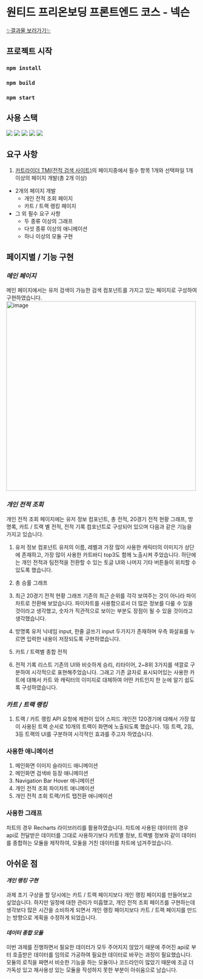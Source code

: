 # 원티드 프리온보딩 프론트엔드 코스 - 넥슨
[✨결과물 보러가기✨](https://sangwoo9734.github.io/wanted-codestates-project-2/)

## 프로젝트 시작
### `npm install`
### `npm build`
### `npm start`

## 사용 스택

<p>
  <img src="https://img.shields.io/badge/Typescript-3178C6?style=for-the-badge&logo=TypeScript&logoColor=white" />
  <img src="https://img.shields.io/badge/react-%2320232a.svg?style=for-the-badge&logo=react&logoColor=%2361DAFB" />
  <img src="https://img.shields.io/badge/styled--components-DB7093?style=for-the-badge&logo=styled-components&logoColor=white" />
  <img src="https://img.shields.io/badge/react--icons-brightgreen?style=for-the-badge" />
  <img src="https://img.shields.io/badge/react--router--dom-CA4245?style=for-the-badge&logo=React-Router&logoColor=white" />
</p>

## 요구 사항
1. [카트라이더 TMI(전적 검색 사이트)]([https://tmi.nexon.com/kart](https://tmi.nexon.com/kart))의 페이지중에서 필수 항목 1개와 선택파일 1개 이상의 페이지 개발(총 2개 이상)

- 2개의 페이지 개발
    - 개인 전적 조회 페이지
    - 카트 / 트랙 랭킹 페이지
- 그 외 필수 요구 사항
    - 두 종류 이상의 그래프
    - 다섯 종류 이상의 애니메이션
    - 하나 이상의 모듈 구현

## 페이지별 / 기능 구현
### *메인 페이지*
메인 페이지에서는 유저 검색이 가능한 검색 컴포넌트를 가지고 있는 페이지로 구성하여 구현하였습니다.  
<img width="500" alt="image" src="https://user-images.githubusercontent.com/49917043/160398180-1d99836e-a0c8-464e-93de-858920ce1056.png">  

### *개인 전적 조회*
개인 전적 조회 페이지에는 유저 정보 컴포넌트, 총 전적, 20경기 전적 현황 그래프, 방명록, 카트 / 트랙 별 전적, 전적 기록 컴포넌트로 구성되어 있으며 다음과 같은 기능을 가지고 있습니다.
1. 유저 정보 컴포넌트
  유저의 이름, 레벨과 가장 많이 사용한 캐릭터의 이미지가 상단에 존재하고, 가장 많이 사용한 카트바디 top3도 함께 노출시켜 주었습니다.
  하단에는 개인 전적과 팀전적을 전환할 수 있는 토글 UI와 나머지 기타 버튼들이 위치할 수 있도록 했습니다.
  
3. 총 승률 그래프
  
4. 최근 20경기 전적 현황 그래프
 기존의 최근 순위를 각각 보여주는 것이 아니라 파이 차트로 전환해 보았습니다. 파이차트를 사용함으로서 더 많은 정보를 다룰 수 있을 것이라고 생각했고, 숫자가 직관적으로 보이는 부분도 장점이 될 수 있을 것이라고 생각했습니다.
 
5. 방명록
유저 닉네임 input, 한줄 글쓰기 input 두가지가 존재하며 우측 화살표를 누르면 입력한 내용이 저장되도록 구현하였습니다.

6. 카트 / 트랙별 종합 전적

7. 전적 기록 리스트
기존의 UI와 비슷하게 승리, 리타이어, 2~8위 3가지를 색깔로 구분하여 시각적으로 표현해주었습니다. 그래고 기존 글자로 표시되어있는 사용한 카트에 대해서 카트 와 캐릭터의 이미지로 대체하여 어떤 카트인지 한 눈에 알기 쉽도록 구성하였습니다.


### *카트 / 트랙 랭킹*
1. 트랙 / 카트 랭킹
    API 요청에 제한이 있어 스피드 개인전 120경기에 대해서 가장 많이 사용된 트랙 순서로 10개의 트랙이 화면에 노출되도록 했습니다.
    1등 트랙, 2등, 3등 트랙의 UI를 구분하여 시각적인 효과를 주고자 하였습니다.
    
    
### 사용한 애니메이션
1. 메인화면 이미지 슬라이드 애니메이션
2. 메인화면 검색바 등장 애니메이션
3. Navigation Bar Hover 애니메이션
4. 개인 전적 조회 파이차트 애니메이션
5. 개인 전적 조회 트랙/카트 탭전환 애니메이션

### 사용한 그래프
차트의 경우 Recharts 라이브러리를 활용하였습니다.
차트에 사용된 데이터의 경우 api로 전달받은 데이터를 그대로 사용하기보다 카트별 정보, 트랙별 정보와 같이 데이터를 종합하는 모듈을 제작하여,
모둘을 거친 데이터를 차트에 넘겨주었습니다.




## 아쉬운 점
#### *개인 랭킹 구현*
과제 초기 구상을 할 당시에는 카트 / 트랙 페이지보다 개인 랭킹 페이지를 만들어보고 싶었습니다. 하지만 일정에 대한 관리가 미흡했고, 개인 전적 조회 페이즈를 구현하는데 생각보다 많은 시간을 소비하게 되면서 개인 랭킹 페이지보다 카트 / 트랙 페이지를 만드는 방향으로 게획을 수정하게 되었습니다.
#### *데이터 종합 모듈*
이번 과제를 진행하면서 필요한 데이터가 모두 주어지지 않았기 때문에 주어진 api로 부터 호출받은 데이터를 임의로 가공하여 필요한 데이터로 바꾸는 과정이 필요했습니다. 모듈의 로직을 짜면서 비슷한 기능을 하는 모듈이나 코드라인이 많았기 때문에 조금 더 가독성 있고 재사용성 있는 모듈을 작성하지 못한 부분이 아쉬움으로 남습니다.



